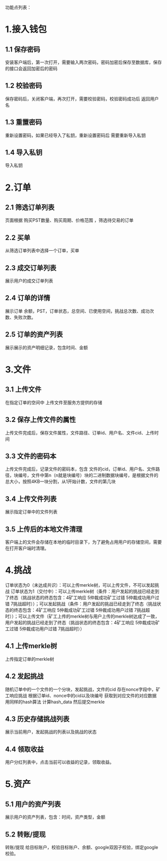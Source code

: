 功能点列表：

# 1.接入钱包
## 1.1 保存密码
  安装客户端后，第一次打开，需要输入两次密码，密码加密后保存至数据库，保存的接口会返回加密后的密码
## 1.2 校验密码
  保存密码后，关闭客户端，再次打开，需要校验密码，校验密码成功后 返回用户名
## 1.3 重置密码
  重新设置密码，如果已经导入了私钥，重新设置密码后 需要重新导入私钥
## 1.4 导入私钥
  导入私钥

# 2.订单
## 2.1 筛选订单列表
  页面根据 购买PST数量、购买周期、价格范围 ，筛选待交易的订单
## 2.2 买单
  从筛选订单列表中选择一个订单，买单
## 2.3 成交订单列表
  展示用户的成交订单列表
## 2.4 订单的详情
  展示订单 余额，PST，订单状态，总空间、已使用空间，挑战总次数、成功次数、失败次数。
## 2.5 订单的资产列表
  展示展示的资产明细记录，包含时间、金额

# 3.文件
## 3.1 上传文件
  在指定订单的空间中 上传文件至服务方提供的存储
## 3.2 保存上传文件的属性
  上传文件完成后，保存文件属性，文件路径、订单id、用户名、文件cid、上传时间
## 3.3 文件的密码本
  上传文件完成后，记录文件的密码本，包含 文件的cid，订单id、用户名、文件路径，块编号，文件中第n（n就是块编号）块的二进制数据块编号，是根据文件的总大小，按照4KB一块分割，从1开始计数，文件的第几块
## 3.4 上传文件列表
  展示指定订单中的文件列表
## 3.5 上传后的本地文件清理
  客户端上的文件会存储在本地的临时目录下，为了避免占用用户的存储空间，需要在打开客户端时清理。

# 4.挑战
订单状态为0（未达成共识）：可以上传merkle树，可以上传文件，不可以发起挑战
订单状态为1（交付中）：可以上传merkle树（条件：用户发起的挑战已经走到了终态（挑战状态的终态包含：4矿工响应 5仲裁成功矿工过错 5仲裁成功用户过错 7挑战超时））；可以发起挑战（条件：用户发起的挑战已经走到了终态（挑战状态的终态包含：4矿工响应 5仲裁成功矿工过错 5仲裁成功用户过错 7挑战超时））；可以上传文件（矿工上传的merkle树与用户上传的merkle树达成了一致，用户发起的挑战已经走到了终态（挑战状态的终态包含：4矿工响应 5仲裁成功矿工过错 5仲裁成功用户过错 7挑战超时））
## 4.1 上传merkle树
  上传指定订单的merkle树
## 4.2 发起挑战
  随机订单中的一个文件的一个分块，发起挑战，文件的cid 存在nonce字段中，矿工响应挑战 根据订单id、nonce中的cid以及块编号 获取到对应文件的对应数据 用同样的hash算法 计算hash_data 然后提交merkle
  ## 4.3 历史存储挑战列表
  展示当前用户，发起挑战的列表以及挑战的状态
## 4.4 领取收益
  用户分红列表中，点击当前可以收益的记录，领取收益。


# 5.资产
## 5.1 用户的资产列表
  展示用户的资产列表，包含：时间，资产类型，金额
## 5.2 转账/提现
  转账/提现 给目标账户，校验目标账户、余额、google双因子校验，绑定google校验。